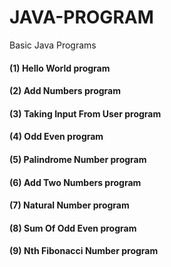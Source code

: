 # JAVA-PROGRAM
Basic Java Programs
<h4>(1) Hello World program</h4>
<h4>(2) Add Numbers program</h4>
<h4>(3) Taking Input From User program</h4>
<h4>(4) Odd Even program</h4>
<h4>(5) Palindrome Number program</h4>
<h4>(6) Add Two Numbers program</h4>
<h4>(7) Natural Number program</h4>
<h4>(8) Sum Of Odd Even program</h4>
<h4>(9) Nth Fibonacci Number program</h4>

